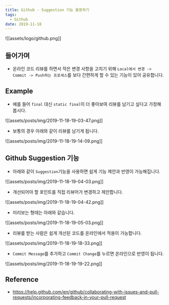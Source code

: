 ```yaml
---
title: Github - Suggestion 기능 활용하기
tags:
  - Github
date: 2019-11-18
---
```

![[assets/logo/github.png]]

## 들어가며
- 온라인 코드 리뷰를 하면서 작은 변경 사항을 고치기 위해 `Local에서 변경 -> Commit -> Push하는 프로세스`를 보다 간편하게 할 수 있는 기능이 있어 공유합니다.

## Example
- 예를 들어 `final` 대신 `static final`이 더 좋아보여 리뷰를 남기고 싶다고 가정해 봅시다.

![[assets/posts/img/2019-11-18-19-03-47.png]]

- 보통의 경우 아래와 같이 리뷰를 남기게 됩니다.

![[assets/posts/img/2019-11-18-19-14-09.png]]


## Github Suggestion 기능
- 아래와 같이 `Suggestion`기능을 사용하면 쉽게 기능 제안과 반영이 가능해집니다.

![[assets/posts/img/2019-11-18-19-04-03.png]]

- 개선되어야 할 포인트를 직접 리뷰어가 변경하고 제안합니다.

![[assets/posts/img/2019-11-18-19-04-42.png]]

- 미리보는 형태는 아래와 같습니다.

![[assets/posts/img/2019-11-18-19-05-03.png]]

- 리뷰를 받는 사람은 쉽게 개선된 코드를 온라인에서 적용이 가능합니다.

![[assets/posts/img/2019-11-18-19-18-33.png]]

- `Commit Message`를 추가하고 `Commit Change`를 누르면 온라인으로 반영이 됩니다.

![[assets/posts/img/2019-11-18-19-19-22.png]]

## Reference
- <https://help.github.com/en/github/collaborating-with-issues-and-pull-requests/incorporating-feedback-in-your-pull-request>